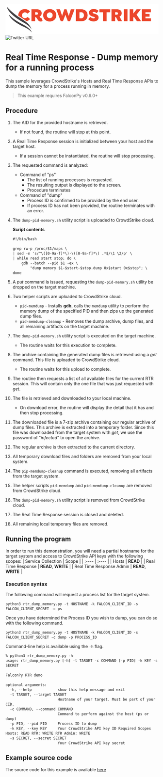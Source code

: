 ![CrowdStrike Falcon](https://raw.githubusercontent.com/CrowdStrike/falconpy/main/docs/asset/cs-logo.png)
![Twitter URL](https://img.shields.io/twitter/url?label=Follow%20%40CrowdStrike&style=social&url=https%3A%2F%2Ftwitter.com%2FCrowdStrike)

# Real Time Response - Dump memory for a running process
This sample leverages CrowdStrike's Hosts and Real Time Response APIs to dump the memory for a process running in memory.

> This example requires FalconPy v0.6.0+

## Procedure
1. The AID for the provided hostname is retrieved.
    - If not found, the routine will stop at this point.
2. A Real Time Response session is initialized between your host and the target host.
    - If a session cannot be instantiated, the routine will stop processing.
3. The requested command is analyzed:
    * Command of "ps"
        - The list of running processes is requested.
        - The resulting output is displayed to the screen.
        - Procedure terminates
    * Command of "dump"
        - Process ID is confirmed to be provided by the end user.
        - If process ID has not been provided, the routine terminates with an error.
4. The `dump-pid-memory.sh` utility script is uploaded to CrowdStrike cloud.

    **Script contents**
    ```
    #!/bin/bash

    grep rw-p /proc/$1/maps \
    | sed -n 's/^\([0-9a-f]*\)-\([0-9a-f]*\) .*$/\1 \2/p' \
    | while read start stop; do \
        gdb --batch --pid $1 -ex \
            "dump memory $1-$start-$stop.dump 0x$start 0x$stop"; \
    done
    ```
5. A _put_ command is issued, requesting the `dump-pid-memory.sh` utility be dropped on the target machine.
6. Two helper scripts are uploaded to CrowdStrike cloud.
    - `pid-memdump` - Installs __gdb__, calls the `memdump` utility to perform the memory dump of the specified PID and then zips up the generated dump files.
    - `pid-memdump-cleanup` - Removes the dump archive, dump files, and all remaining artifacts on the target machine.
7. The `dump-pid-memory.sh` utility script is executed on the target machine.
    - The routine waits for this execution to complete.
8. The archive containing the generated dump files is retrieved using a _get_ command. This file is uploaded to CrowdStrike cloud.
    - The routine waits for this upload to complete.
9. The routine then requests a list of all available files for the current RTR session. This will contain only the one file that was just requested with _get_.
10. The file is retrieved and downloaded to your local machine.
    - On download error, the routine will display the detail that it has and then stop processing.
11. The downloaded file is a 7-zip archive containing our regular archive of dump files. This archive is extracted into a temporary folder. Since this file was downloaded from the target system with _get_, we use the password of "_infected_" to open the archive.
12. The regular archive is then extracted to the current directory.
13. All temporary download files and folders are removed from your local system.
14. The `pip-memdump-cleanup` command is executed, removing all artifacts from the target system.
15. The helper scripts `pid-memdump` and `pid-memdump-cleanup` are removed from CrowdStrike cloud.
16. The `dump-pid-memory.sh` utility script is removed from CrowdStrike cloud.
17. The Real Time Response session is closed and deleted.
18. All remaining local temporary files are removed.


## Running the program
In order to run this demonstration, you will need a partial hostname for the target system and access to CrowdStrike API keys with the following scopes:
| Service Collection | Scope |
| :---- | :---- |
| Hosts | __READ__ |
| Real Time Response | __READ__, __WRITE__ |
| Real Time Response Admin | __READ__, __WRITE__ |

### Execution syntax
The following command will request a process list for the target system.

```shell
python3 rtr_dump_memory.py -t HOSTNAME -k FALCON_CLIENT_ID -s FALCON_CLIENT_SECRET -c ps
```

Once you have determined the Process ID you wish to dump, you can do so with the following command.

```shell
python3 rtr_dump_memory.py -t HOSTNAME -k FALCON_CLIENT_ID -s FALCON_CLIENT_SECRET -c dump -p PROCESS_ID
```

Command-line help is available using the `-h` flag.

```shell
% python3 rtr_dump_memory.py -h
usage: rtr_dump_memory.py [-h] -t TARGET -c COMMAND [-p PID] -k KEY -s SECRET

FalconPy RTR demo

optional arguments:
  -h, --help            show this help message and exit
  -t TARGET, --target TARGET
                        Hostname of your target. Must be part of your CID.
  -c COMMAND, --command COMMAND
                        Command to perform against the host (ps or dump)
  -p PID, --pid PID     Process ID to dump
  -k KEY, --key KEY     Your CrowdStrike API key ID Required Scopes Hosts: READ RTR: WRITE RTR Admin: WRITE
  -s SECRET, --secret SECRET
                        Your CrowdStrike API key secret
```

## Example source code
The source code for this example is available [here](rtr_dump_memory.py)